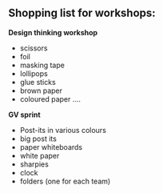 ## Shopping list for workshops:

**Design thinking workshop**
- scissors
- foil
- masking tape
- lollipops
- glue sticks
- brown paper
- coloured paper
....

**GV sprint**
- Post-its in various colours
- big post its
- paper whiteboards
- white paper
- sharpies
- clock
- folders (one for each team)
